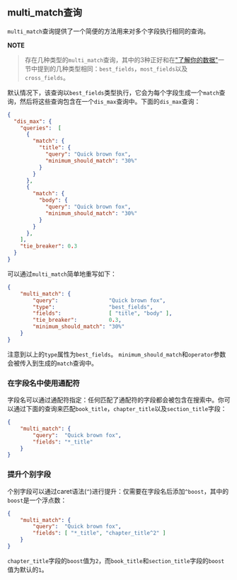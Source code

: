 ## multi_match查询 ##

`multi_match`查询提供了一个简便的方法用来对多个字段执行相同的查询。

**NOTE**

> 存在几种类型的`multi_match`查询，其中的3种正好和在["了解你的数据"](http://www.elasticsearch.org/guide/en/elasticsearch/guide/current/_single_query_string.html#know-your-data)一节中提到的几种类型相同：`best_fields`，`most_fields`以及`cross_fields`。

默认情况下，该查询以`best_fields`类型执行，它会为每个字段生成一个`match`查询，然后将这些查询包含在一个`dis_max`查询中。下面的`dis_max`查询：

```json
{
  "dis_max": {
    "queries":  [
      {
        "match": {
          "title": {
            "query": "Quick brown fox",
            "minimum_should_match": "30%"
          }
        }
      },
      {
        "match": {
          "body": {
            "query": "Quick brown fox",
            "minimum_should_match": "30%"
          }
        }
      },
    ],
    "tie_breaker": 0.3
  }
}
```

可以通过`multi_match`简单地重写如下：

```json
{
    "multi_match": {
        "query":                "Quick brown fox",
        "type":                 "best_fields", 
        "fields":               [ "title", "body" ],
        "tie_breaker":          0.3,
        "minimum_should_match": "30%" 
    }
}
```

注意到以上的`type`属性为`best_fields`。
`minimum_should_match`和`operator`参数会被传入到生成的`match`查询中。

### 在字段名中使用通配符 ###

字段名可以通过通配符指定：任何匹配了通配符的字段都会被包含在搜索中。你可以通过下面的查询来匹配`book_title`，`chapter_title`以及`section_title`字段：

```json
{
    "multi_match": {
        "query":  "Quick brown fox",
        "fields": "*_title"
    }
}
```

### 提升个别字段 ###

个别字段可以通过caret语法(`^`)进行提升：仅需要在字段名后添加`^boost`，其中的`boost`是一个浮点数：

```json
{
    "multi_match": {
        "query":  "Quick brown fox",
        "fields": [ "*_title", "chapter_title^2" ] 
    }
}
```

`chapter_title`字段的`boost`值为`2`，而`book_title`和`section_title`字段的`boost`值为默认的`1`。
